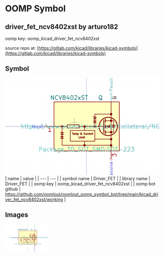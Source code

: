 # OOMP Symbol  
## driver_fet_ncv8402xst  by arturo182  
  
oomp key: oomp_kicad_driver_fet_ncv8402xst  
  
source repo at: [https://gitlab.com/kicad/libraries/kicad-symbols](https://gitlab.com/kicad/libraries/kicad-symbols)  
## Symbol  
  
[![working.png](working_600.png)](working.png)  
| name | value | 
| --- | --- | 
| symbol name | Driver_FET | 
| library name | Driver_FET | 
| oomp key | oomp_kicad_driver_fet_ncv8402xst | 
| oomp bot github | https://github.com/oomlout/oomlout_oomp_symbol_bot/tree/main/kicad_driver_fet_ncv8402xst/working | 
## Images  
  
[![working.png](working_140.png)](working.png)  
